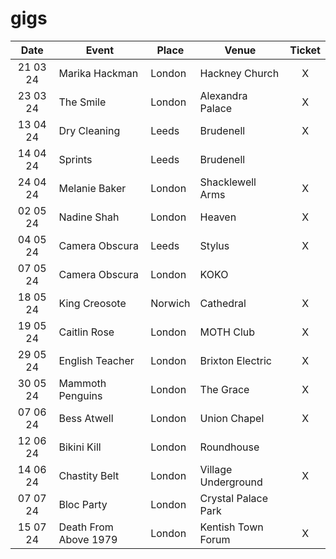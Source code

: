 # gigs
|Date|Event|Place|Venue|Ticket|
|:--:|-----|----|-----|:----:|
|21 03 24|Marika Hackman|London|Hackney Church|X|
|23 03 24|The Smile|London|Alexandra Palace|X|
|13 04 24|Dry Cleaning|Leeds|Brudenell|X|
|14 04 24|Sprints|Leeds|Brudenell|
|24 04 24|Melanie Baker|London|Shacklewell Arms|X|
|02 05 24|Nadine Shah|London|Heaven|X|
|04 05 24|Camera Obscura|Leeds|Stylus|X|
|07 05 24|Camera Obscura|London|KOKO|
|18 05 24|King Creosote|Norwich|Cathedral|X|
|19 05 24|Caitlin Rose|London|MOTH Club|X|
|29 05 24|English Teacher|London|Brixton Electric|X|
|30 05 24|Mammoth Penguins|London|The Grace|X|
|07 06 24|Bess Atwell|London|Union Chapel|X|
|12 06 24|Bikini Kill|London|Roundhouse|
|14 06 24|Chastity Belt|London|Village Underground|X|
|07 07 24|Bloc Party|London|Crystal Palace Park|
|15 07 24|Death From Above 1979|London|Kentish Town Forum|X|
